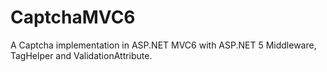 # CaptchaMVC6
A Captcha implementation in ASP.NET MVC6 with ASP.NET 5 Middleware, TagHelper and ValidationAttribute.
